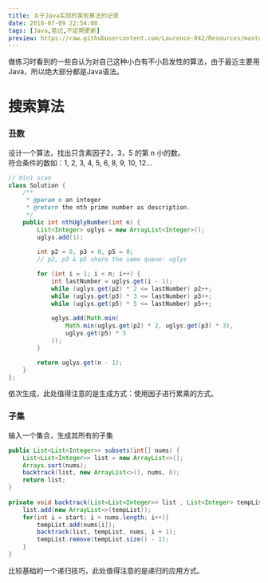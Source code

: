 ```yaml
---
title: 关于Java实现的某些算法的记录
date: 2018-07-09 22:54:08
tags: [Java,笔记,不定期更新]
preview: https://raw.githubusercontent.com/Laurence-042/Resources/master/jpg/other/java.jpg
---
```

做练习时看到的一些自认为对自己这种小白有不小启发性的算法，由于最近主要用Java，所以绝大部分都是Java语法。
<!--more-->
# 搜索算法
### 丑数
设计一个算法，找出只含素因子2，3，5 的第 n 小的数。  
符合条件的数如：1, 2, 3, 4, 5, 6, 8, 9, 10, 12...  
```java
// O(n) scan
class Solution {
    /**
     * @param n an integer
     * @return the nth prime number as description.
     */
    public int nthUglyNumber(int n) {
        List<Integer> uglys = new ArrayList<Integer>();
        uglys.add(1);
        
        int p2 = 0, p3 = 0, p5 = 0;
        // p2, p3 & p5 share the same queue: uglys

        for (int i = 1; i < n; i++) {
            int lastNumber = uglys.get(i - 1);
            while (uglys.get(p2) * 2 <= lastNumber) p2++;
            while (uglys.get(p3) * 3 <= lastNumber) p3++;
            while (uglys.get(p5) * 5 <= lastNumber) p5++;
            
            uglys.add(Math.min(
                Math.min(uglys.get(p2) * 2, uglys.get(p3) * 3),
                uglys.get(p5) * 5
            ));
        }

        return uglys.get(n - 1);
    }
};
```
依次生成，此处值得注意的是生成方式：使用因子进行累乘的方式。  

### 子集
输入一个集合，生成其所有的子集
```java
public List<List<Integer>> subsets(int[] nums) {
    List<List<Integer>> list = new ArrayList<>();
    Arrays.sort(nums);
    backtrack(list, new ArrayList<>(), nums, 0);
    return list;
}
 
private void backtrack(List<List<Integer>> list , List<Integer> tempList, int [] nums, int start){
    list.add(new ArrayList<>(tempList));
    for(int i = start; i < nums.length; i++){
        tempList.add(nums[i]);
        backtrack(list, tempList, nums, i + 1);
        tempList.remove(tempList.size() - 1);
    }
}
```
比较基础的一个递归技巧，此处值得注意的是递归的应用方式。  
<!--more-->